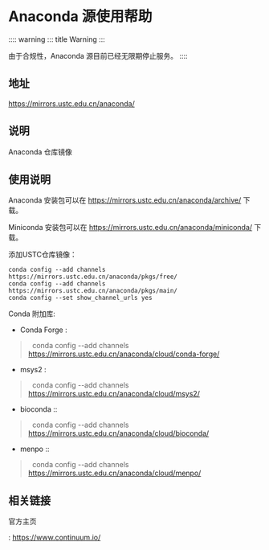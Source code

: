 # Anaconda 源使用帮助

:::: warning
::: title
Warning
:::

由于合规性，Anaconda 源目前已经无限期停止服务。
::::

## 地址

<https://mirrors.ustc.edu.cn/anaconda/>

## 说明

Anaconda 仓库镜像

## 使用说明

Anaconda 安装包可以在 <https://mirrors.ustc.edu.cn/anaconda/archive/>
下载。

Miniconda 安装包可以在 <https://mirrors.ustc.edu.cn/anaconda/miniconda/>
下载。

添加USTC仓库镜像：

    conda config --add channels https://mirrors.ustc.edu.cn/anaconda/pkgs/free/
    conda config --add channels https://mirrors.ustc.edu.cn/anaconda/pkgs/main/
    conda config --set show_channel_urls yes

Conda 附加库:

-   Conda Forge :

>   conda config \--add channels
> <https://mirrors.ustc.edu.cn/anaconda/cloud/conda-forge/> 

-   msys2 :

>   conda config \--add channels
> <https://mirrors.ustc.edu.cn/anaconda/cloud/msys2/> 

-   bioconda :: 

>   conda config \--add channels
> <https://mirrors.ustc.edu.cn/anaconda/cloud/bioconda/> 

-   menpo :: 

>   conda config \--add channels
> <https://mirrors.ustc.edu.cn/anaconda/cloud/menpo/>  

## 相关链接

官方主页

:   <https://www.continuum.io/>
